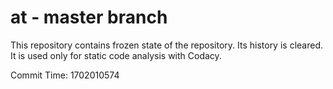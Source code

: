 # at - master branch

This repository contains frozen state of the repository.
Its history is cleared. It is used only for static code
analysis with Codacy.

Commit Time: 1702010574